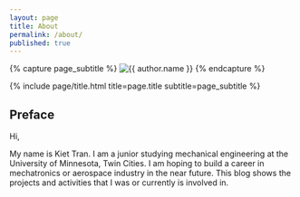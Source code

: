 ```yaml
---
layout: page
title: About
permalink: /about/
published: true
---
```


<div class="page" markdown="1">

{% capture page_subtitle %}
<img
    class="me"
    alt="{{ author.name }}"
    src="{{ site.author.photo | relative_url }}"
    srcset="{{ site.author.photo2x | relative_url }} 2x"
/>
{% endcapture %}

{% include page/title.html title=page.title subtitle=page_subtitle %}

## Preface
Hi,

My name is Kiet Tran. I am a junior studying mechanical engineering at the University of Minnesota, Twin Cities. I am hoping to build a career in mechatronics or aerospace industry in the near future. This blog shows the projects and activities that I was or currently is involved in.
</div>
